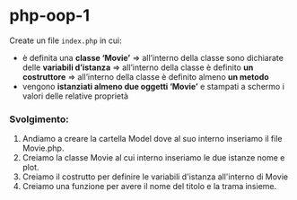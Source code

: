php-oop-1
===
Create un file `index.php` in cui:
 - è definita una **classe ‘Movie’**
   => all’interno della classe sono dichiarate delle **variabili d’istanza**
   => all’interno della classe è definito **un costruttore**
   => all’interno della classe è definito almeno **un metodo**
- vengono **istanziati almeno due oggetti ‘Movie’** e stampati a schermo i valori delle relative proprietà
### Svolgimento:
1. Andiamo a creare la cartella Model dove al suo interno inseriamo il file Movie.php. 
2. Creiamo la classe Movie al cui interno inseriamo le due istanze nome e plot.
3. Creiamo il costrutto per definire le variabili d'istanza all'interno di Movie
4. Creiamo una funzione per avere il nome del titolo e la trama insieme.